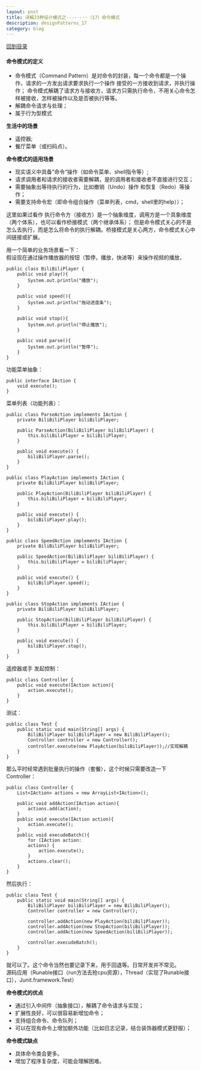 ```yaml
---
layout: post
title: 详解23种设计模式之--------（17）命令模式
description: designPatterns_17
category: blog
---
```


[回到目录](#directory)

#### 命令模式的定义
* 命令模式（Command Pattern）是对命令的封装，每一个命令都是一个操作，请求的一方发出请求要求执行一个操作
接受的一方接收到请求，并执行操作；
命令模式解耦了请求方与接收方，请求方只需执行命令，不用关心命令怎样被接收，怎样被操作以及是否被执行等等。
* 解耦命令请求与处理；
* 属于行为型模式 

**生活中的场景**
* 遥控器;
* 餐厅菜单（或扫码点）。

**命令模式的适用场景**
* 现实语义中具备”命令“操作（如命令菜单、shell指令等）;  
* 请求调用者和请求的接收者需要解耦，是的调用者和接收者不直接进行交互；
* 需要抽象出等待执行的行为，比如撤销（Undo）操作 和恢复（Redo）等操作；
* 需要支持命令宏（即命令组合操作（菜单列表，cmd，shell里的help））；

这里如果过看作 执行命令方（接收方）是一个抽象维度，调用方是一个具象维度（两个体系），也可以看作桥接模式（两个继承体系）；
但是命令模式关心的不是怎么去执行，而是怎么将命令的执行解耦。桥接模式是关心两方，命令模式关心中间链接或扩展。

用一个简单的业务场景看一下：  
假设现在通过操作播放器的按钮（暂停，播放，快进等）来操作视频的播放，
```
public class BiliBiliPlayer {
    public void play(){
        System.out.println("播放");
    }

    public void speed(){
        System.out.println("拖动进度条");
    }

    public void stop(){
        System.out.println("停止播放");
    }

    public void parse(){
        System.out.println("暂停");
    }
}
```
功能菜单抽象：
```
public interface IAction {
    void execute();
}
```
菜单列表（功能列表）：
```
public class ParseAction implements IAction {
    private BiliBiliPlayer biliBiliPlayer;

    public ParseAction(BiliBiliPlayer biliBiliPlayer) {
        this.biliBiliPlayer = biliBiliPlayer;
    }

    public void execute() {
        biliBiliPlayer.parse();
    }
}
```
```
public class PlayAction implements IAction {
    private BiliBiliPlayer biliBiliPlayer;

    public PlayAction(BiliBiliPlayer biliBiliPlayer) {
        this.biliBiliPlayer = biliBiliPlayer;
    }

    public void execute() {
        biliBiliPlayer.play();
    }
}
```
```
public class SpeedAction implements IAction {
    private BiliBiliPlayer biliBiliPlayer;

    public SpeedAction(BiliBiliPlayer biliBiliPlayer) {
        this.biliBiliPlayer = biliBiliPlayer;
    }

    public void execute() {
        biliBiliPlayer.speed();
    }
}
```
```
public class StopAction implements IAction {
    private BiliBiliPlayer biliBiliPlayer;

    public StopAction(BiliBiliPlayer biliBiliPlayer) {
        this.biliBiliPlayer = biliBiliPlayer;
    }

    public void execute() {
        biliBiliPlayer.stop();
    }
}
```
遥控器或手 发起控制：
```
public class Controller {
    public void execute(IAction action){
        action.execute();
    }
}
```
测试：
```
public class Test {
    public static void main(String[] args) {
        BiliBiliPlayer biliBiliPlayer = new BiliBiliPlayer();
        Controller controller = new Controller();
        controller.execute(new PlayAction(biliBiliPlayer));//实现解耦
    }
}

```

那么平时经常遇到批量执行的操作（套餐），这个时候只需要改造一下Controller：
```
public class Controller {
    List<IAction> actions = new ArrayList<IAction>();

    public void addAction(IAction action){
        actions.add(action);
    }
    public void execute(IAction action){
        action.execute();
    }
    public void execudeBatch(){
        for (IAction action:
        actions) {
            action.execute();
        }
        actions.clear();
    }
}
```
然后执行：
```
public class Test {
    public static void main(String[] args) {
        BiliBiliPlayer biliBiliPlayer = new BiliBiliPlayer();
        Controller controller = new Controller();

        controller.addAction(new PlayAction(biliBiliPlayer));
        controller.addAction(new StopAction(biliBiliPlayer));
        controller.addAction(new SpeedAction(biliBiliPlayer));

        controller.execudeBatch();
    }
}
```
就可以了。这个命令当然也要记录下来，用于回退等。日常开发并不常见。  
源码应用（Runable接口（run方法去抢cpu资源），Thread（实现了Runable接口），Junit.framework.Test）

**命令模式的优点**
* 通过引入中间件（抽象接口），解耦了命令请求与实现；
* 扩展性良好，可以很容易新增加命令；
* 支持组合命令、命令队列；
* 可以在现有命令上增加额外功能（比如日志记录，结合装饰器模式更舒服）；

**命令模式缺点**
* 具体命令类会更多。
* 增加了程序复杂度，可能会理解困难。

